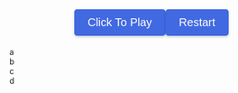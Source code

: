 <html>
<head>
  <link rel="stylesheet" href="./geo/style.css" />
  <title>GeoGuesser</title>
  <style>
    body {
      background-image: url('geo/earth.png');
      background-repeat: no-repeat;
      background-size: cover;
    }
    .button-container {
      display: flex;
      justify-content: center;
      margin-bottom: 20px;
    }
    .button {
      justify-content: center;
      align-items: center;
      background-color: #4169E1;
      color: white;
      padding: 12px 24px;
      font-size: 20px;
      border: none;
      border-radius: 5px;
      cursor: pointer;
      box-shadow: 0 2px 4px rgba(0, 0, 0, 0.2);
      transition: background-color 0.3s ease;
    }
    .button:hover {
      background-color: #6495ED;
    }
    #text {
      color: #FFFFFF;
    }
  </style>
</head>
<body>
  <div class="button-container">
    <button class="button" id="button" onclick="promptUsername()">Click To Play</button>
    <button class="button" onclick="reloadPage()">Restart</button>
  </div>
  <div class="container">
    <div class="board" id="board">
      <div class="cell3" id="a" onclick="button('a')">a</div>
      <div class="cell3" id="b" onclick="button('b')">b</div>
      <div class="cell3" id="c" onclick="button('c')">c</div>
      <div class="cell3" id="d" onclick="button('d')">d</div>
      <div class="cell3" id="e" onclick="end()"></div> <!--smallest division-->
      <canvas class="cell3" id="bigmap"></canvas>
    </div>
    <div class="cell3" id="picture"></div>
    <div id="text"></div>
  </div>
</body>
<script>
  let avals = {
    "aa": [0,0],
    "ab": [702,0],
    "ac": [0,702],
    "ad": [702,702],
    "ba": [1404,0],
    "bb": [2106,0],
    "bc": [1404,702],
    "bd": [2106,702],
    "ca": [0,1404],
    "cb": [702,1404],
    "cc": [0,2106],
    "cd": [702,2106],
    "da": [1404,1404],
    "db": [2106,1404],
    "dc": [1404,2106],
    "dd": [2106,2106]
  };
  let places = [
    ["stoneranch", "dc", 502, 344],
    ["watertower", "ba", 456, 501],
    ["koala", "dd", 22, 456],
    ["dnhsparking", "da", 167, 293]
  ];
  let play = 0;
  let pid1 = ""; //first square pin id to zoom out
  let pid2 = ""; // smallest square pin id
  let locx = 0; // location x value
  let locy = 0; //location y value
  let locname = "";
  let letters = ["a", "b", "c", "d"];
  function promptUsername() {
    var username = prompt("Enter your username:");
    if (username !== null && username !== "") {
      localStorage.setItem("username", username);
      // Username is not empty and has been entered
      // Store the username in a variable or perform any desired actions
      // For example, you can log the username to the console
      console.log("Username entered:", username);
    } else {
      // No username entered or canceled by the user
      // Handle this case as per your requirements
    }
    initialize(); // Call the initialize function to start the game
  }
  function initialize() {
    play = 1;
    let i = 0;
    while (i < 4) {
      let val = "url('geo/" + letters[i] + ".png')";
      document.getElementById(letters[i]).className = "cell1";
      document.getElementById(letters[i]).style.backgroundImage = val;
      i += 1;
    }
    //pick random place
    let j = Math.floor(Math.random() * places.length);
    locname = places[j][0];
    let lid = places[j][1];
    locx = places[j][2] + avals[lid][0];
    locy = places[j][3] + avals[lid][1];
    document.getElementById("picture").className = "cell4";
    document.getElementById("picture").style.backgroundImage = "url('geo/" + locname + ".png')";
    document.getElementById("button").remove();
    console.log(document.getElementById("picture").style.backgroundImage);
    console.log(locname);
    console.log(lid);
    console.log(locx);
    console.log(locy);
  }
  function button(id) {
    if (play == 0 || play == 2) {
      return;
    }
    let i = 0;
    let j = 0;
    if (document.getElementById("a").innerHTML.length == 1) {
      pid1 = document.getElementById(String(id)).innerHTML;
      console.log(pid1);
      while (i < 4) {
        document.getElementById(letters[i]).innerHTML = String(id) + letters[i];
        i += 1;
      }
      while (j < 4) {
        document.getElementById(letters[j]).style.backgroundImage = "url('geo/" + String(document.getElementById(letters[j]).innerHTML) + ".png')";
        console.log(document.getElementById(letters[j]).style.backgroundImage);
        j += 1;
      }
    } else {
      let x = document.getElementById(String(id)).innerHTML;
      pid2 = x; //pin id is set to smallest square division
      while (i < 4) {
        document.getElementById(letters[i]).className = "cell3";
        i += 1;
      }
      document.getElementById("e").className = "cell2";
      document.getElementById("e").style.backgroundImage = "url('geo/r" + x + ".png')";
    }
  }
  function end() {
    if (play == 0 || play == 2) {
      return;
    }
    play = 2;
    var eCell = document.getElementById("e");
    var eRect = eCell.getBoundingClientRect();
    var x = event.clientX - eRect.left;
    var y = event.clientY - eRect.top;
    let diffx = Math.abs(locx - (x + avals[pid2][0]));
    let diffy = Math.abs(locy - (y + avals[pid2][1]));
    let dist = Math.floor(Math.sqrt((diffx ** 2) + (diffy ** 2)) * 1.589);
    let points = calculatePoints(dist);
    console.log("distance: " + String(dist) + " meters");
    console.log("points: " + String(points));
    localStorage.setItem("points", points);
    document.getElementById("text").innerHTML = "You were " + String(dist) + " meters from the location. Points: " + String(points);
    document.getElementById("e").className = "cell3";
    document.getElementById("bigmap").className = "cell2";
    document.getElementById("bigmap").style.backgroundImage = "url('geo/bigmap.png')";
    var c = document.getElementById("bigmap");
    var ctx = c.getContext("2d");
    ctx.beginPath();
    ctx.arc(x + avals[pid2][0], y + avals[pid2][1], 5, 0, 2 * Math.PI);
    ctx.fillStyle = "red";
    ctx.fill();
    ctx.lineWidth = 3;
    ctx.strokeStyle = "red";
    ctx.stroke();
  }
  function calculatePoints(distance) {
    const basePoints = 1000;
    const maxDistance = 5000; // maximum distance for full points
    const minDistance = 100; // minimum distance for any points
    if (distance <= minDistance) {
      return basePoints;
    }
    if (distance >= maxDistance) {
      return 0;
    }
    const range = maxDistance - minDistance;
    const scaledDistance = distance - minDistance;
    const points = basePoints - Math.floor((scaledDistance / range) * basePoints);
    return points;
  }
  function reloadPage() {
      localStorage.clear(); // Clear the stored data in local storage
      location.reload();
  }
</script>
</html>
